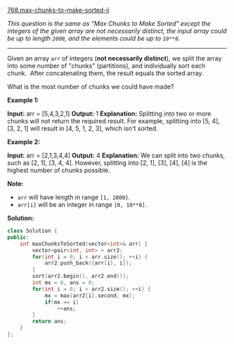 [768.max-chunks-to-make-sorted-ii](https://leetcode.com/problems/max-chunks-to-make-sorted-ii/)  

_This question is the same as "Max Chunks to Make Sorted" except the integers of the given array are not necessarily distinct, the input array could be up to length `2000`, and the elements could be up to `10**8`._

* * *

Given an array `arr` of integers (**not necessarily distinct**), we split the array into some number of "chunks" (partitions), and individually sort each chunk.  After concatenating them, the result equals the sorted array.

What is the most number of chunks we could have made?

**Example 1:**

**Input:** arr = \[5,4,3,2,1\]
**Output:** 1
**Explanation:**
Splitting into two or more chunks will not return the required result.
For example, splitting into \[5, 4\], \[3, 2, 1\] will result in \[4, 5, 1, 2, 3\], which isn't sorted.

**Example 2:**

**Input:** arr = \[2,1,3,4,4\]
**Output:** 4
**Explanation:**
We can split into two chunks, such as \[2, 1\], \[3, 4, 4\].
However, splitting into \[2, 1\], \[3\], \[4\], \[4\] is the highest number of chunks possible.

**Note:**

*   `arr` will have length in range `[1, 2000]`.
*   `arr[i]` will be an integer in range `[0, 10**8]`.  



**Solution:**  

```cpp
class Solution {
public:
    int maxChunksToSorted(vector<int>& arr) {
        vector<pair<int, int> > arr2;
        for(int i = 0; i < arr.size(); ++i) {
            arr2.push_back({arr[i], i});
        }
        sort(arr2.begin(), arr2.end());
        int mx = 0, ans = 0;
        for(int i = 0; i < arr2.size(); ++i) {
            mx = max(arr2[i].second, mx);
            if(mx == i)
                ++ans;
        }
        return ans;
    }
};
```
      